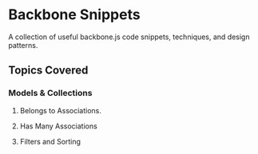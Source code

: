 # Backbone Snippets

A collection of useful backbone.js code snippets, techniques, and design patterns.

## Topics Covered

### Models & Collections

1. Belongs to Associations.

2. Has Many Associations

3. Filters and Sorting



